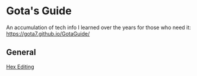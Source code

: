 # Gota's Guide
An accumulation of tech info I learned over the years for those who need it: https://gota7.github.io/GotaGuide/

## General
[Hex Editing](General/HexEditing.md)
